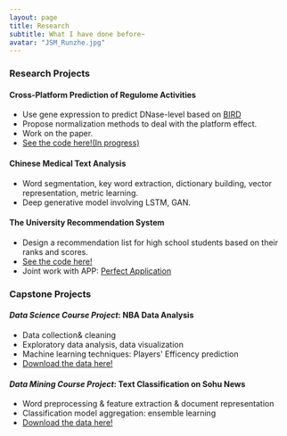 ```yaml
---
layout: page
title: Research
subtitle: What I have done before~
avatar: "JSM_Runzhe.jpg"
---
```


### Research Projects
  
#### Cross-Platform Prediction of Regulome Activities
- Use gene expression to predict DNase-level based on [BIRD](https://www.nature.com/articles/s41467-017-01188-x) 
- Propose normalization methods to deal with the platform effect.
- Work on the paper.
- [See the code here!(In progress)](https://github.com/stephlee3/Cross-Platform-Prediction-of-Regulome-Activities)
  
#### Chinese Medical Text Analysis
- Word segmentation, key word extraction, dictionary building, vector representation, metric learning.
- Deep generative model involving LSTM, GAN.
  
#### The University Recommendation System
- Design a recommendation list for high school students based on their ranks and scores.
- [See the code here!](https://bitbucket.org/stephlee3/2017-srt)
- Joint work with APP: [Perfect Application](https://www.wmzy.com/)

### Capstone Projects

#### _Data Science Course Project_: NBA Data Analysis
- Data collection& cleaning
- Exploratory data analysis, data visualization
- Machine learning techniques: Players' Efficency prediction
- [Download the data here!](http://www.espn.com/nba/statistics)

#### _Data Mining Course Project_: Text Classification on Sohu News
- Word preprocessing & feature extraction & document representation
- Classification model aggregation: ensemble learning
- [Download the data here!](http://www.sogou.com/labs/resource/cs.php)
